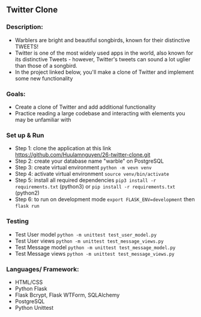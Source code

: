  ## Twitter Clone

 ### Description:
- Warblers are bright and beautiful songbirds, known for their distinctive TWEETS! 
- Twitter is one of the most widely used apps in the world, also known for its distinctive Tweets - however, Twitter's tweets can sound a lot uglier than those of a songbird. 
- In the project linked below, you'll make a clone of Twitter and implement some new functionality

### Goals:
- Create a clone of Twitter and add additional functionality
- Practice reading a large codebase and interacting with elements you may be unfamiliar with

### Set up & Run
- Step 1: clone the application at this link https://github.com/Huulamnguyen/26-twitter-clone.git 
- Step 2: create your database name "warble" on PostgreSQL
- Step 3: create virtual environment `python -m vevn venv`
- Step 4: activate virtual environment `source venv/bin/activate`
- Step 5: install all required dependencies `pip3 install -r requirements.txt` (python3) or `pip install -r requirements.txt` (python2)
- Step 6: to run on development mode `export FLASK_ENV=development` then `flask run`

### Testing
- Test User model `python -m unittest test_user_model.py`
- Test User views `python -m unittest test_message_views.py`
- Test Message model `python -m unittest test_message_model.py`
- Test Message views `python -m unittest test_message_views.py`
### Languages/ Framework:
- HTML/CSS
- Python Flask
- Flask Bcrypt, Flask WTForm, SQLAlchemy
- PostgreSQL
- Python Unittest

